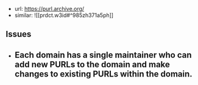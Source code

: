 
- url: https://purl.archive.org/
- similar:
  ![[prdct.w3id#^985zh371a5ph]]


## Issues

- Each domain has a single maintainer who can add new PURLs to the domain and make changes to existing PURLs within the domain.
  - 